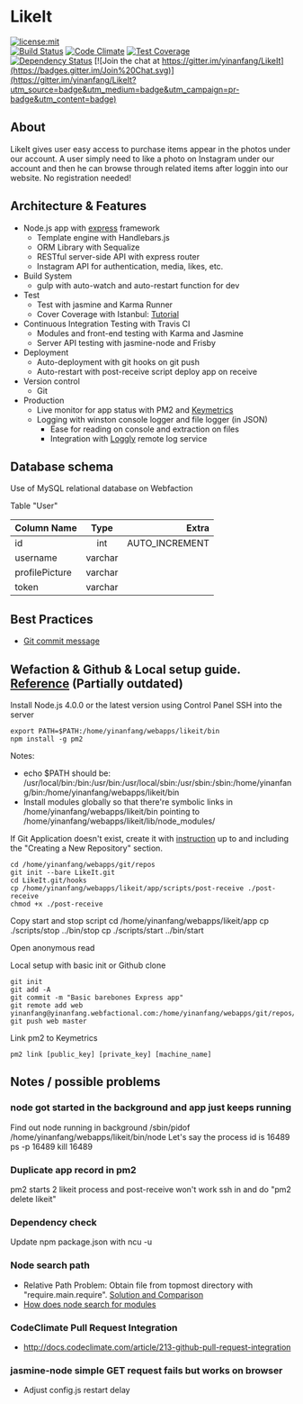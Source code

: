 # LikeIt

[![license:mit](https://img.shields.io/badge/license-mit-green.svg)](#license)<br>
[![Build Status](https://travis-ci.org/yinanfang/LikeIt.png?branch=master)](https://travis-ci.org/yinanfang/LikeIt)
[![Code Climate](https://codeclimate.com/github/yinanfang/LikeIt/badges/gpa.svg)](https://codeclimate.com/github/yinanfang/LikeIt)
[![Test Coverage](https://codeclimate.com/github/yinanfang/LikeIt/badges/coverage.svg)](https://codeclimate.com/github/yinanfang/LikeIt/coverage)<br>
[![Dependency Status](https://david-dm.org/yinanfang/LikeIt.svg)](https://david-dm.org/yinanfang/LikeIt)
[![Join the chat at https://gitter.im/yinanfang/LikeIt](https://badges.gitter.im/Join%20Chat.svg)](https://gitter.im/yinanfang/LikeIt?utm_source=badge&utm_medium=badge&utm_campaign=pr-badge&utm_content=badge)

## About

LikeIt gives user easy access to purchase items appear in the photos under our account. A user simply need to like a photo on Instagram under our account and then he can browse through related items after loggin into our website. No registration needed!

## Architecture & Features

  - Node.js app with [express](https://github.com/strongloop/express) framework
    - Template engine with Handlebars.js
    - ORM Library with Sequalize
    - RESTful server-side API with express router
    - Instagram API for authentication, media, likes, etc.
  - Build System
    - gulp with auto-watch and auto-restart function for dev
  - Test
    - Test with jasmine and Karma Runner
    - Cover Coverage with Istanbul: [Tutorial](http://ariya.ofilabs.com/2013/10/code-coverage-of-jasmine-tests-using-istanbul-and-karma.html)
  - Continuous Integration Testing with Travis CI
    - Modules and front-end testing with Karma and Jasmine
    - Server API testing with jasmine-node and Frisby  
  - Deployment
    - Auto-deployment with git hooks on git push
    - Auto-restart with post-receive script deploy app on receive
  - Version control
    - Git
  - Production
    - Live monitor for app status with PM2 and [Keymetrics](https://app.keymetrics.io/#/bucket/5644e8cdc0d152ac7f59a3aa/dashboard)
    - Logging with winston console logger and file logger (in JSON)
      - Ease for reading on console and extraction on files
      - Integration with [Loggly](https://yinanfang.loggly.com/search#terms=&from=2015-12-08T20%3A30%3A31.574Z&until=2015-12-09T20%3A30%3A31.574Z&source_group=) remote log service


## Database schema

Use of MySQL relational database on Webfaction

Table "User"

| Column Name     | Type      | Extra           |
| -------------   |:---------:| ---------------:|
| id              | int       | AUTO_INCREMENT  |
| username        | varchar   |                 |
| profilePicture  | varchar   |                 |
| token           | varchar   |                 |


## Best Practices

  - [Git commit message](http://tbaggery.com/2008/04/19/a-note-about-git-commit-messages.html)

## Wefaction & Github & Local setup guide. [Reference](https://www.jamestease.co.uk/blether/deploying-express-nodejs-app-to-webfaction-using-git-hooks) (Partially outdated)

Install Node.js 4.0.0 or the latest version using Control Panel
SSH into the server

    export PATH=$PATH:/home/yinanfang/webapps/likeit/bin
    npm install -g pm2

Notes:

  - echo $PATH should be: /usr/local/bin:/bin:/usr/bin:/usr/local/sbin:/usr/sbin:/sbin:/home/yinanfang/bin:/home/yinanfang/webapps/likeit/bin
  - Install modules globally so that there're symbolic links in /home/yinanfang/webapps/likeit/bin pointing to /home/yinanfang/webapps/likeit/lib/node_modules/

If Git Application doesn't exist, create it with [instruction](https://docs.webfaction.com/software/git.html) up to and including the "Creating a New Repository" section.

    cd /home/yinanfang/webapps/git/repos
    git init --bare LikeIt.git
    cd LikeIt.git/hooks
    cp /home/yinanfang/webapps/likeit/app/scripts/post-receive ./post-receive
    chmod +x ./post-receive

Copy start and stop script
    cd /home/yinanfang/webapps/likeit/app
    cp ./scripts/stop ../bin/stop
    cp ./scripts/start ../bin/start

Open anonymous read


Local setup with basic init or Github clone

    git init
    git add -A
    git commit -m "Basic barebones Express app"
    git remote add web yinanfang@yinanfang.webfactional.com:/home/yinanfang/webapps/git/repos/LikeIt.git
    git push web master

Link pm2 to Keymetrics

    pm2 link [public_key] [private_key] [machine_name]


## Notes / possible problems

### node got started in the background and app just keeps running
Find out node running in background
/sbin/pidof /home/yinanfang/webapps/likeit/bin/node
Let's say the process id is 16489
ps -p 16489
kill 16489

### Duplicate app record in pm2
pm2 starts 2 likeit process and post-receive won't work
ssh in and do "pm2 delete likeit"

### Dependency check
Update npm package.json with
  ncu -u

### Node search path
  - Relative Path Problem: Obtain file from topmost directory with "require.main.require". [Solution and Comparison](https://gist.github.com/branneman/8048520)
  - [How does node search for modules](http://www.bennadel.com/blog/2169-where-does-node-js-and-require-look-for-modules.htm)

### CodeClimate Pull Request Integration
  - http://docs.codeclimate.com/article/213-github-pull-request-integration

### jasmine-node simple GET request fails but works on browser
  - Adjust config.js restart delay
